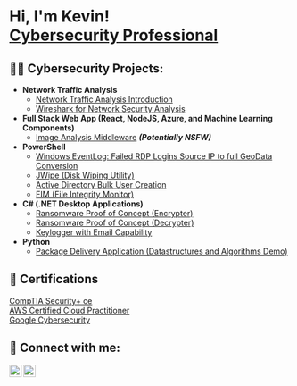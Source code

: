 <h1>Hi, I'm Kevin! <br/><a href="https://www.linkedin.com/in/k-j-wright/">Cybersecurity Professional</a>
  
<h2>👨‍💻 Cybersecurity Projects:</h2>

- <b>Network Traffic Analysis</b>
  - [Network Traffic Analysis Introduction](https://academy.hackthebox.com/module/81/section/773)
  - [Wireshark for Network Security Analysis](https://www.coursera.org/projects/wireshark-for-network-security)
- <b>Full Stack Web App (React, NodeJS, Azure, and Machine Learning Components)</b>
  - [Image Analysis Middleware](https://github.com/joshmadakor1/4chan-Image-Analysis-Middleware-C964) <b><i>(Potentially NSFW)</b></i>
- <b>PowerShell</b>
  - [Windows EventLog: Failed RDP Logins Source IP to full GeoData Conversion](https://github.com/joshmadakor1/Sentinel-Lab)
  - [JWipe (Disk Wiping Utility)](https://github.com/joshmadakor1/Jwipe.PowerShell)
  - [Active Directory Bulk User Creation](https://github.com/joshmadakor1/AD_PS)
  - [FIM (File Integrity Monitor)](https://github.com/joshmadakor1/PowerShell-Integrity-FIM)
- <b>C# (.NET Desktop Applications)</b>
  - [Ransomware Proof of Concept (Encrypter)](https://github.com/joshmadakor1/EncrypterPOC)
  - [Ransomware Proof of Concept (Decrypter)](https://github.com/joshmadakor1/DecrypterPOC)
  - [Keylogger with Email Capability](https://github.com/joshmadakor1/Key-Logger-With-Email)
- <b>Python</b>
  - [Package Delivery Application (Datastructures and Algorithms Demo)](https://github.com/joshmadakor1/Package-Delivery-Pathfinding-Algorithm)

<h2> 📄 Certifications</h2>

<a href="https://www.credly.com/badges/346a9590-fe4e-4665-b44f-c56919614ec0/public_url">CompTIA Security+ ce</a><br/>
<a href="https://www.credly.com/badges/bbcf56dc-9b55-4cb4-8d24-522ae34a4c51/public_url">AWS Certified Cloud Practitioner</a><br/>
<a href="https://www.credly.com/badges/1a405a36-bfb4-4c2a-bd38-e1d51e7d3592/public_url">Google Cybersecurity</a><br/>


<h2> 🤳 Connect with me:</h2>

<!-- [<img align="left" alt="JoshMadakor | YouTube" width="22px" src="https://cdn.jsdelivr.net/npm/simple-icons@v3/icons/youtube.svg" />][youtube] -->
[<img align="left" alt="JoshMadakor | Twitter" width="22px" src="https://cdn.jsdelivr.net/npm/simple-icons@v3/icons/twitter.svg" />][twitter]
[<img align="left" alt="JoshMadakor | LinkedIn" width="22px" src="https://cdn.jsdelivr.net/npm/simple-icons@v3/icons/linkedin.svg" />][linkedin]
<!-- [<img align="left" alt="JoshMadakor | Instagram" width="22px" src="https://cdn.jsdelivr.net/npm/simple-icons@v3/icons/instagram.svg" />][instagram] -->

[twitter]: https://twitter.com/kevinwright_io
<!-- [youtube]: https://www.youtube.com/c/joshmadakor -->
<!-- [instagram]: https://www.instagram.com/joshmadakor/ -->
[linkedin]: https://linkedin.com/in/k-j-wright

<!--
**joshmadakor1/joshmadakor1** is a ✨ _special_ ✨ repository because its `README.md` (this file) appears on your GitHub profile.

Here are some ideas to get you started:

- 🔭 I’m currently working on ...
- 🌱 I’m currently learning ...
- 👯 I’m looking to collaborate on ...
- 🤔 I’m looking for help with ...
- 💬 Ask me about ...
- 📫 How to reach me: ...
- 😄 Pronouns: ...
- ⚡ Fun fact: ...
-->

